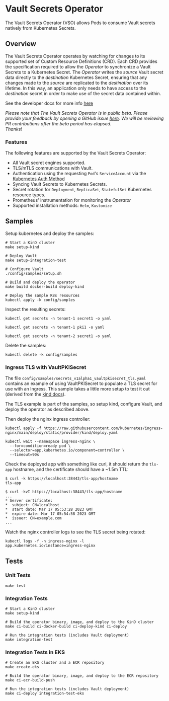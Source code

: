 # Vault Secrets Operator

The Vault Secrets Operator (VSO) allows Pods to consume Vault secrets natively from Kubernetes Secrets.

## Overview

The Vault Secrets Operator operates by watching for changes to its supported set of Custom Resource Definitions (CRD).
Each CRD provides the specification required to allow the *Operator* to synchronize a Vault Secrets to a Kubernetes Secret.
The *Operator* writes the *source* Vault secret data directly to the *destination* Kubernetes Secret, ensuring that any
changes made to the *source* are replicated to the *destination* over its lifetime. In this way, an application only needs
to have access to the *destination* secret in order to make use of the secret data contained within.

See the developer docs for more info [here](https://developer.hashicorp.com/vault/docs/platform/k8s/vso)

*Please note that The Vault Secrets Operator is in public beta. Please provide your feedback by opening a GitHub issue
[here](https://github.com/hashicorp/vault-secrets-operator/issues). We will be reviewing PR contributions after the beta period has elapsed.<br />
Thanks!*

### Features

The following features are supported by the Vault Secrets Operator:

- All Vault secret engines supported.
- TLS/mTLS communications with Vault.
- Authentication using the requesting `Pod`'s `ServiceAccount` via the [Kubernetes Auth Method](https://developer.hashicorp.com/vault/docs/auth/kubernetes)
- Syncing Vault Secrets to Kubernetes Secrets.
- Secret rotation for `Deployment`, `ReplicaSet`, `StatefulSet` Kubernetes resource types.
- Prometheus' instrumentation for monitoring the *Operator*
- Supported installation methods: `Helm`, `Kustomize`

## Samples

Setup kubernetes and deploy the samples:

```shell
# Start a KinD cluster
make setup-kind

# Deploy Vault
make setup-integration-test

# Configure Vault
./config/samples/setup.sh

# Build and deploy the operator
make build docker-build deploy-kind

# Deploy the sample K8s resources
kubectl apply -k config/samples
```

Inspect the resulting secrets:

```shell
kubectl get secrets -n tenant-1 secret1 -o yaml

kubectl get secrets -n tenant-1 pki1 -o yaml

kubectl get secrets -n tenant-2 secret1 -o yaml
```

Delete the samples:

```shell
kubectl delete -k config/samples
```

### Ingress TLS with VaultPKISecret

The file `config/samples/secrets_v1alpha1_vaultpkisecret_tls.yaml` contains an
example of using VaultPKISecret to populate a TLS secret for use with an
Ingress. This sample takes a little more setup to test it out (derived from the
[kind docs](https://kind.sigs.k8s.io/docs/user/ingress/)).

The TLS example is part of the samples, so setup kind, configure Vault, and
deploy the operator as described above.

Then deploy the nginx ingress controller:

```shell
kubectl apply -f https://raw.githubusercontent.com/kubernetes/ingress-nginx/main/deploy/static/provider/kind/deploy.yaml

kubectl wait --namespace ingress-nginx \
  --for=condition=ready pod \
  --selector=app.kubernetes.io/component=controller \
  --timeout=90s
```

Check the deployed app with something like curl, it should return the `tls-app`
hostname, and the certificate should have a ~1.5m TTL:

```shell
$ curl -k https://localhost:38443/tls-app/hostname
tls-app

$ curl -kvI https://localhost:38443/tls-app/hostname
...
* Server certificate:
*  subject: CN=localhost
*  start date: Mar 17 05:53:28 2023 GMT
*  expire date: Mar 17 05:54:58 2023 GMT
*  issuer: CN=example.com
...
```

Watch the nginx controller logs to see the TLS secret being rotated:

```shell
kubectl logs -f -n ingress-nginx -l app.kubernetes.io/instance=ingress-nginx
```

## Tests

### Unit Tests

```shell
make test
```

### Integration Tests

```shell
# Start a KinD cluster
make setup-kind

# Build the operator binary, image, and deploy to the KinD cluster
make ci-build ci-docker-build ci-deploy-kind ci-deploy

# Run the integration tests (includes Vault deployment)
make integration-test
```

### Integration Tests in EKS

```shell
# Create an EKS cluster and a ECR repository
make create-eks

# Build the operator binary, image, and deploy to the ECR repository
make ci-ecr-build-push 

# Run the integration tests (includes Vault deployment)
make ci-deploy integration-test-eks
```